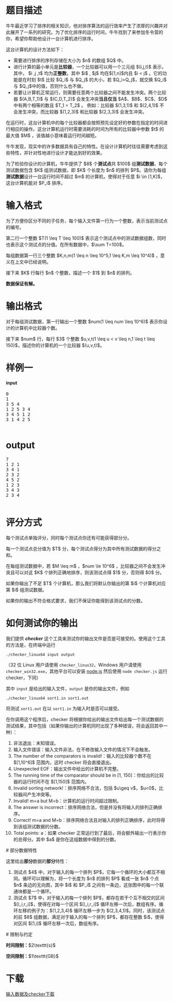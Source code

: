 # 题目描述

<p>牛牛最近学习了排序的相关知识，他对排序算法的运行效率产生了浓厚的兴趣并对此展开了一系列的研究。为了优化排序的运行时间，牛牛找到了来参加冬令营的你，希望你帮助他设计一台计算机进行排序。</p>
<p>这台计算机的设计方法如下：</p>
<ul><li>需要进行排序的序列存储在大小为 $n$ 的数组 $Q$ 中。</li>
<li>进行计算的最小单元是<strong>比较器</strong>，一个比较器可以用一个三元组 $(i,j,t)$ 表示，其中， $i ,j ,t$ 均为<strong>正整数</strong>，其中 $i$ , $j$ 均在$[1,n]$内且 $i &lt; j$ 。它的功能是在时刻 $t$ 比较 $Q_i$ 与 $Q_j$ 的大小，若 $Q_i&gt;Q_j$，就交换 $Q_i$ 与 $Q_j$中的值，否则什么也不做。</li>
<li>若要让计算机正常运行，则需要任意两个比较器之间不能发生冲突。两个比较器 $(A,B,T_1)$ 与 $(C,D,T_2)$ 会发生冲突<strong>当且仅当</strong> $A$、$B$、$C$、$D$ 中有两个相等的数且 $T_1 = T_2$ 。 例如：比较器 $(1,3,1)$ 和 $(2,4,1)$ 不会发生冲突，而比较器 $(1,2,3)$ 和比较器 $(2,3,3)$ 会发生冲突。</li>
</ul><p>在运行时，这台计算机中的每个比较器都会按照预先设定好的参数在指定的时间进行相应的操作。这台计算机运行时需要消耗的时间为所有的比较器中参数 $t$ 的最大值 $M$ ，该值越小意味着运行时间越短。</p>
<p>牛牛发现，现实中的许多数据具有自己的特性。在设计计算机时往往需要考虑到这些特性，并针对性地进行设计才能达到好的效果。</p>
<p>为了检验你设计的计算机，牛牛提供了 $8$ 个<strong>测试点</strong>共 $100$ 组<strong>测试数据</strong>，每个测试数据包含 $K$ 组测试数据，即 $K$ 个长度为 $n$ 的排列 $P$。请你为每组<strong>测试数据</strong>设计一台运行时间不超过 $m$ 的计算机，使得对于任意 $i \in [1,K]$，这台计算机能对 $P_i$ 排序。</p>

# 输入格式


<p>为了方便你区分不同的子任务，每个输入文件第一行为一个整数，表示当前测试点的编号。</p>
<p>第二行一个整数 $T(1 \leq T \leq 100)$ 表示这个测试点中的测试数据组数，同时也表示这个测试点的分值。在所有数据中，$\sum T=100$。</p>
<p>每组数据第一行三个整数 $K,n,m(1 \leq n \leq 10^5,1 \leq K,m \leq 10^4)$ ，意义在上文中已经说明。</p>
<p>接下来 $K$ 行每行 $n$ 个整数，描述一个 $1$ 到 $n$ 的排列。</p>
<p><strong>数据保证有解。</strong></p>

# 输出格式


<p>对于每组测试数据，第一行输出一个整数 $num(1 \leq num \leq 10^6)$ 表示你设计的计算机中比较器个数。</p>
<p>接下来 $num$ 行，每行 $3$ 个整数 $u,v,t(1 \leq u &lt; v \leq n,1 \leq t \leq 150)$，描述你的计算机的一个比较器 $(u,v,t)$。</p>

# 样例一


<h4>input</h4>
<pre>0
1
3 5 4
1 2 5 3 4
3 4 5 1 2
3 1 4 2 5

</pre>


# output


<pre>7
1 2 1
3 4 1
2 3 2
4 5 2
1 2 3
3 4 3
2 3 4

</pre>


# 评分方式


<p>每个测试点单独评分，同时每个测试点你还有可能获得部分分。</p>
<p>每一个测试点总分值为 $T$ 分，每个测试点得分为其中所有测试数据的得分之和。</p>
<p>在每组测试数据中，若 $M \leq m$ ，$num \le 10^6$ ，比较器之间不会发生冲突且可以对这 $K$ 个排列正确地排序，则该测试点得 $1$ 分，否则得 $0$ 分。</p>
<p>如果你输出了不足 $T$ 个计算机，那么我们将默认你输出的第 $i$ 个计算机对应第 $i$ 组测试数据。</p>
<p>如果你的输出不符合格式要求，我们不保证你能得到该测试点的分数。</p>

# 如何测试你的输出


<p>我们提供 <strong><em>checker</em></strong> 这个工具来测试你的输出文件是否是可接受的。使用这个工具的方法是，在终端中运行</p>
<pre><code>./checker_linux64 input output</code></pre>
<p>（32 位 Linux 用户请使用 <code>checker_linux32</code>，Windows 用户请使用 <code>checker_win32.exe</code>，其他平台可以安装 <a href="http://nodejs.org/download/">node.js</a> 然后使用 <code>node checker.js</code> 运行 checker，下同）</p>
<p>其中 <code>input</code> 是给出的输入文件，<code>output</code> 是你的输出文件，例如</p>
<pre><code>./checker_linux64 sort1.in sort1.out</code></pre>
<p>将测试 <code>sort1.out</code> 在以 <code>sort1.in</code> 为输入时是否可以接受。</p>
<p>在你调用这个程序后，checker 将根据你给出的输出文件给出每一个测试数据的测试结果，其中包括（如果你输出的计算机同时出现了多种错误，将会返回其中一种）：</p>
<ol><li>非法退出：未知错误。</li>
<li>输入文件错误：输入文件非法，在不修改输入文件的情况下不会触发。</li>
<li>The number of the comparators is invalid!：输入的比较器个数不在 $[1,10^6]$ 范围内，这时 checker 将会直接退出。</li>
<li>Unexpected EOF：输出文件中给出的计算机不完整。</li>
<li>The running time of the comparator should be in [1, 150]：你给出的比较器的运行时间不在 $[1,150]$ 范围内。</li>
<li>Invalid sorting network!：排序网络不合法，包括 $u\geq v$，$u&lt;0$，比较器间产生冲突等。</li>
<li>Invalid! m=a but M=b：计算机的运行时间超过限制。</li>
<li>The answer is incorrect：排序网络合法，但是并没有将输入的排列正确排序。</li>
<li>Correct! m=a and M=b：排序网络合法且对输入的排列正确排序，此时将得到该组测试数据的分数。</li>
<li>Total points: a：如果 checker 正常运行到了最后，将会额外输出一行表示你的总得分。其中 $a$ 是你在这组数据中得到的分数。</li>
</ol>
# 部分数据特性


<p>这里给出<strong>部分</strong>数据的<strong>部分</strong>特性：</p>
<ol><li>测试点 $4$ 中，对于输入的每一个排列 $P$，它每一个循环的大小都互不相同。循环可以理解为，将一个长度为 $n$ 的排列 $P$ 看成一张 $n$ 个点 $n$ 条边的无向图，其中 $i$ 和 $P_i$ 之间有一条边，这张图中的每一个联通块都是一个循环。 </li>
<li>测试点 $7$ 中，对于输入的每一个排列 $P$，都存在若干个互不相交的区间 $[l_i,r_i]$，使得在对每一个区间 $[l_i,r_i]$ 循环左移一次后，数组有序。循环左移的例子为：$(1,2,3,4)$ 循环左移一步为 $(2,3,4,1)$。同时，该测试点的前 $8$ 组数据，满足对于输入的每一个排列 $P$，都存在整数 $i$，使得对区间 $[1,i]$ 循环左移一次后，数组有序。</li>
</ol>
# 限制与约定


<p><strong>时间限制：</strong>$2\texttt{s}$</p>
<p><strong>空间限制：</strong>$1\texttt{GB}$</p>

# 下载


<p><a href="/download.php?type=problem&amp;id=289">输入数据及checker下载</a></p>
